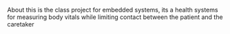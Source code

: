 About
this is the class project for embedded systems, its a health systems for measuring body vitals while limiting contact between the patient and the caretaker
